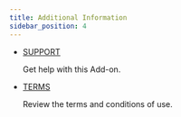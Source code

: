 ```yaml
---
title: Additional Information
sidebar_position: 4
---
```


- [SUPPORT](https://documentation.marketdata.app/sheets/support/)

  Get help with this Add-on.

- [TERMS](https://www.marketdata.app/terms/)

  Review the terms and conditions of use.
